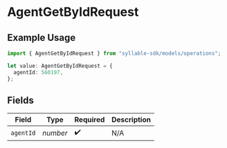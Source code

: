 # AgentGetByIdRequest

## Example Usage

```typescript
import { AgentGetByIdRequest } from "syllable-sdk/models/operations";

let value: AgentGetByIdRequest = {
  agentId: 560197,
};
```

## Fields

| Field              | Type               | Required           | Description        |
| ------------------ | ------------------ | ------------------ | ------------------ |
| `agentId`          | *number*           | :heavy_check_mark: | N/A                |